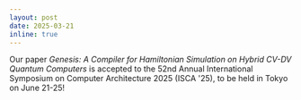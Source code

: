 ```yaml
---
layout: post
date: 2025-03-21
inline: true
---
```


Our paper _Genesis: A Compiler for Hamiltonian Simulation on Hybrid CV-DV Quantum Computers_ is accepted to the 52nd Annual International Symposium on Computer Architecture 2025 (ISCA '25), to be held in Tokyo on June 21-25!
